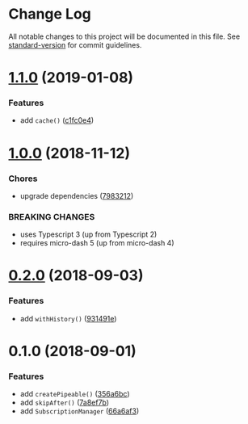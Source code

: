 # Change Log

All notable changes to this project will be documented in this file. See [standard-version](https://github.com/conventional-changelog/standard-version) for commit guidelines.

<a name="1.1.0"></a>

# [1.1.0](https://github.com/simontonsoftware/s-rxjs-utils/compare/v1.0.0...v1.1.0) (2019-01-08)

### Features

- add `cache()` ([c1fc0e4](https://github.com/simontonsoftware/s-rxjs-utils/commit/c1fc0e4))

<a name="1.0.0"></a>

# [1.0.0](https://github.com/simontonsoftware/s-rxjs-utils/compare/v0.2.0...v1.0.0) (2018-11-12)

### Chores

- upgrade dependencies ([7983212](https://github.com/simontonsoftware/s-rxjs-utils/commit/7983212))

### BREAKING CHANGES

- uses Typescript 3 (up from Typescript 2)
- requires micro-dash 5 (up from micro-dash 4)

<a name="0.2.0"></a>

# [0.2.0](https://github.com/simontonsoftware/s-rxjs-utils/compare/v0.1.0...v0.2.0) (2018-09-03)

### Features

- add `withHistory()` ([931491e](https://github.com/simontonsoftware/s-rxjs-utils/commit/931491e))

<a name="0.1.0"></a>

# 0.1.0 (2018-09-01)

### Features

- add `createPipeable()` ([356a6bc](https://github.com/simontonsoftware/s-rxjs-utils/commit/356a6bc))
- add `skipAfter()` ([7a8ef7b](https://github.com/simontonsoftware/s-rxjs-utils/commit/7a8ef7b))
- add `SubscriptionManager` ([66a6af3](https://github.com/simontonsoftware/s-rxjs-utils/commit/66a6af3))
